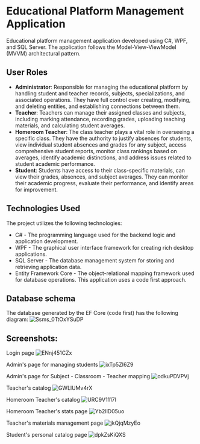 # Educational Platform Management Application
 Educational platform management application developed using C#, WPF, and SQL Server. The application follows the Model-View-ViewModel (MVVM) architectural pattern.
 
 ## User Roles
- **Administrator**: Responsible for managing the educational platform by handling student and teacher records, subjects, specializations, and associated operations. They have full control over creating, modifying, and deleting entities, and establishing connections between them.
- **Teacher**: Teachers can manage their assigned classes and subjects, including marking attendance, recording grades, uploading teaching materials, and calculating student averages.
- **Homeroom Teacher**: The class teacher plays a vital role in overseeing a specific class. They have the authority to justify absences for students, view individual student absences and grades for any subject, access comprehensive student reports, monitor class rankings based on averages, identify academic distinctions, and address issues related to student academic performance.
- **Student**: Students have access to their class-specific materials, can view their grades, absences, and subject averages. They can monitor their academic progress, evaluate their performance, and identify areas for improvement.

## Technologies Used
The project utilizes the following technologies:
- C# - The programming language used for the backend logic and application development.
- WPF - The graphical user interface framework for creating rich desktop applications.
- SQL Server - The database management system for storing and retrieving application data.
- Entity Framework Core - The object-relational mapping framework used for database operations. This application uses a code first approach.

## Database schema
The database generated by the EF Core (code first) has the following diagram:
![Ssms_0TtOxYSuDP](https://github.com/AndreiRobertP/SchoolManagement/assets/115709086/9f196c52-6b0b-4b93-acf6-83ca600373ed)


## Screenshots:
Login page
![ENnj451CZx](https://github.com/AndreiRobertP/SchoolManagement/assets/115709086/0446d804-0751-4a3e-ac5a-2f2c7975c7d2)

Admin's page for managing students
![ixTp5ZI6Z9](https://github.com/AndreiRobertP/SchoolManagement/assets/115709086/b29d821b-416f-403c-b0cb-144a0583de88)

Admin's page for Subject - Classroom - Teacher mapping
![odkuPDVPVj](https://github.com/AndreiRobertP/SchoolManagement/assets/115709086/a8154763-9d93-4fd9-bf13-621dad112c99)

Teacher's catalog 
![GWLlUMv4rX](https://github.com/AndreiRobertP/SchoolManagement/assets/115709086/27500ace-e634-42d3-9628-7460d98513c0)

Homeroom Teacher's catalog
![URC9V1117I](https://github.com/AndreiRobertP/SchoolManagement/assets/115709086/15ac00ee-f5db-4880-b299-e91479b5bb92)

Homeroom Teacher's stats page
![Yb2IlD05uo](https://github.com/AndreiRobertP/SchoolManagement/assets/115709086/10b013d3-cc07-443c-93bd-b0a9400c39e8)

Teacher's materials management page
![jkQjqMzyEo](https://github.com/AndreiRobertP/SchoolManagement/assets/115709086/08f8c0c6-1f7d-4d8c-a0b5-57f2d350f1d5)

Student's personal catalog page
![dpkZsKiQXS](https://github.com/AndreiRobertP/SchoolManagement/assets/115709086/4df80f72-29e5-4915-b967-ccaa21e4ba8f)
